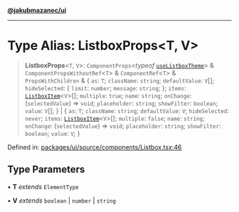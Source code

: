 [**@jakubmazanec/ui**](../README.md)

---

# Type Alias: ListboxProps\<T, V\>

> **ListboxProps**\<`T`, `V`\>: `ComponentProps`\<_typeof_
> [`useListboxTheme`](../functions/useListboxTheme.md)\> & `ComponentPropsWithoutRef`\<`T`\> &
> `ComponentRef`\<`T`\> & `PropsWithChildren` & \{ `as`: `T`; `className`: `string`; `defaultValue`:
> `V`[]; `hideSelected`: \{ `limit`: `number`; `message`: `string`; \}; `items`:
> [`ListboxItem`](ListboxItem.md)\<`V`\>[]; `multiple`: `true`; `name`: `string`; `onChange`:
> (`selectedValue`) => `void`; `placeholder`: `string`; `showFilter`: `boolean`; `value`: `V`[]; \}
> \| \{ `as`: `T`; `className`: `string`; `defaultValue`: `V`; `hideSelected`: `never`; `items`:
> [`ListboxItem`](ListboxItem.md)\<`V`\>[]; `multiple`: `false`; `name`: `string`; `onChange`:
> (`selectedValue`) => `void`; `placeholder`: `string`; `showFilter`: `boolean`; `value`: `V`; \}

Defined in:
[packages/ui/source/components/Listbox.tsx:46](https://github.com/jakubmazanec/tools/blob/412167e80a7675933e43d5220a19d05130301e2d/packages/ui/source/components/Listbox.tsx#L46)

## Type Parameters

• **T** _extends_ `ElementType`

• **V** _extends_ `boolean` \| `number` \| `string`
